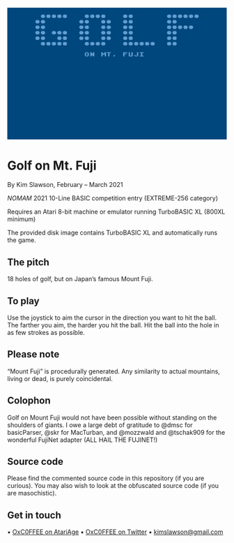 ![](lucky.gif)

# Golf on Mt. Fuji

By Kim Slawson, February – March 2021

*NOMAM* 2021 10-Line BASIC competition entry (EXTREME-256 category)

Requires an Atari 8-bit machine or emulator running TurboBASIC XL (800XL minimum)

The provided disk image contains TurboBASIC XL and automatically runs the game.

## The pitch
18 holes of golf, but on Japan’s famous Mount Fuji.

## To play
Use the joystick to aim the cursor in the direction you want to hit the ball. The farther you aim, the harder you hit the ball. Hit the ball into the hole in as few strokes as possible.

## Please note
“Mount Fuji” is procedurally generated. Any similarity to actual mountains, living or dead, is purely coincidental.

## Colophon
Golf on Mount Fuji would not have been possible without standing on the shoulders of giants. I owe a large debt of gratitude to @dmsc for basicParser, @skr for MacTurban, and @mozzwald and @tschak909 for the wonderful FujiNet adapter (ALL HAIL THE FUJINET!) 

## Source code
Please find the commented source code in this repository (if you are curious). You may also wish to look at the obfuscated source code (if you are masochistic).

## Get in touch 

  ▪	[OxC0FFEE on AtariAge](https://atariage.com/forums/profile/50996-oxc0ffee/)
  ▪	[OxC0FFEE on Twitter](https://twitter.com/OxC0FFEE)
	▪	[kimslawson@gmail.com](mailto:kimslawson@gmail.com)

